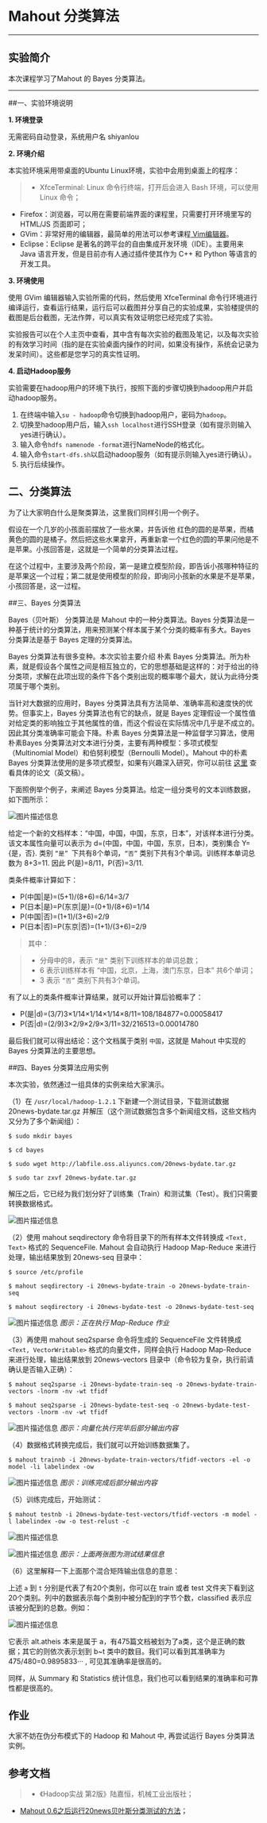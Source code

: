 # Mahout 分类算法

---

## 实验简介

本次课程学习了Mahout 的 Bayes 分类算法。

---

##一、实验环境说明

**1. 环境登录**

无需密码自动登录，系统用户名 shiyanlou

**2. 环境介绍**

本实验环境采用带桌面的Ubuntu Linux环境，实验中会用到桌面上的程序：

> * XfceTerminal: Linux 命令行终端，打开后会进入 Bash 环境，可以使用 Linux 命令；
* Firefox：浏览器，可以用在需要前端界面的课程里，只需要打开环境里写的 HTML/JS 页面即可；
* GVim：非常好用的编辑器，最简单的用法可以参考课程[ Vim编辑器](http://www.shiyanlou.com/courses/2)。
* Eclipse：Eclipse 是著名的跨平台的自由集成开发环境（IDE）。主要用来 Java 语言开发，但是目前亦有人通过插件使其作为 C++ 和 Python 等语言的开发工具。

**3. 环境使用**

使用 GVim 编辑器输入实验所需的代码，然后使用 XfceTerminal 命令行环境进行编译运行，查看运行结果，运行后可以截图并分享自己的实验成果，实验楼提供的截图是后台截图，无法作弊，可以真实有效证明您已经完成了实验。

实验报告可以在个人主页中查看，其中含有每次实验的截图及笔记，以及每次实验的有效学习时间（指的是在实验桌面内操作的时间，如果没有操作，系统会记录为发呆时间）。这些都是您学习的真实性证明。

**4. 启动Hadoop服务**

实验需要在hadoop用户的环境下执行，按照下面的步骤切换到hadoop用户并启动hadoop服务。

1. 在终端中输入`su - hadoop`命令切换到hadoop用户，密码为`hadoop`。
2. 切换至hadoop用户后，输入`ssh localhost`进行SSH登录（如有提示则输入yes进行确认）。
3. 输入命令`hdfs namenode -format`进行NameNode的格式化。
4. 输入命令`start-dfs.sh`以启动hadoop服务（如有提示则输入yes进行确认）。
5. 执行后续操作。

## 二、分类算法

为了让大家明白什么是聚类算法，这里我们同样引用一个例子。

假设在一个几岁的小孩面前摆放了一些水果，并告诉他 红色的圆的是苹果，而橘黄色的圆的是橘子。然后把这些水果拿开，再重新拿一个红色的圆的苹果问他是不是苹果。小孩回答是，这就是一个简单的分类算法过程。

在这个过程中，主要涉及两个阶段，第一是建立模型阶段，即告诉小孩哪种特征的是苹果这一个过程；第二就是使用模型的阶段，即询问小孩新的水果是不是苹果，小孩回答是，这一过程。

##三、Bayes 分类算法

Bayes（贝叶斯） 分类算法是 Mahout 中的一种分类算法。Bayes 分类算法是一种基于统计的分类算法，用来预测某个样本属于某个分类的概率有多大。Bayes 分类算法是基于 Bayes 定理的分类算法。

Bayes 分类算法有很多变种。本次实验主要介绍 朴素 Bayes 分类算法。所为朴素，就是假设各个属性之间是相互独立的，它的思想基础是这样的：对于给出的待分类项，求解在此项出现的条件下各个类别出现的概率哪个最大，就认为此待分类项属于哪个类别。

当针对大数据的应用时，Bayes 分类算法具有方法简单、准确率高和速度快的优势。但事实上，Bayes 分类算法也有它的缺点，就是 Bayes 定理假设一个属性值对给定类的影响独立于其他属性的值，而这个假设在实际情况中几乎是不成立的。因此其分类准确率可能会下降。朴素 Bayes 分类算法是一种监督学习算法，使用朴素Bayes 分类算法对文本进行分类，主要有两种模型：多项式模型（Multinomial Model）和伯努利模型（Bernoulli Model）。Mahout 中的朴素 Bayes 分类算法使用的是多项式模型，如果有兴趣深入研究，你可以前往 [这里](http://people.csail.mit.edu/jrennie/papers/icml03-nb.pdf) 查看具体的论文（英文稿）。

下面照例举个例子，来阐述 Bayes 分类算法。给定一组分类号的文本训练数据，如下图所示：

![图片描述信息](https://dn-anything-about-doc.qbox.me/userid46108labid806time1427942459808)

给定一个新的文档样本：“中国，中国，中国，东京，日本”，对该样本进行分类。该文本属性向量可以表示为 d=(中国，中国，中国，东京，日本)，类别集合 Y={是，否}. 类别 `“是” `下共有8个单词，`“否”` 类别下共有3个单词。训练样本单词总数为 8+3=11. 因此 P(是)=8/11，P(否)=3/11.

类条件概率计算如下：

* P(中国|是)=(5+1)/(8+6)=6/14=3/7
* P(日本|是)=P(东京|是)=(0+1)/(8+6)=1/14
* P(中国|否)=(1+1)/(3+6)=2/9
* P(日本|否)=P(东京|否)=(1+1)/(3+6)=2/9

> 其中：

> * 分母中的8，表示 `“是”` 类别下训练样本的单词总数；
> * 6 表示训练样本有 “中国，北京，上海，澳门东京，日本” 共6个单词；
> * 3 表示 `“否”` 类别下共有3个单词。

有了以上的类条件概率计算结果，就可以开始计算后验概率了：

* P(是|d)=(3/7)3×1/14×1/14×1/14×8/11=108/184877=0.00058417
* P(否|d)=(2/9)3×2/9×2/9×3/11=32/216513=0.00014780

最后我们就可以得出结论：这个文档属于类别 `中国`，这就是 Mahout 中实现的 Bayes 分类算法的主要思想。

##四、Bayes 分类算法应用实例

本次实验，依然通过一组具体的实例来给大家演示。

（1）在 `/usr/local/hadoop-1.2.1` 下新建一个测试目录，下载测试数据 20news-bydate.tar.gz 并解压（这个测试数据包含多个新闻组文档，这些文档内又分为了多个新闻组）：

```
$ sudo mkdir bayes

$ cd bayes

$ sudo wget http://labfile.oss.aliyuncs.com/20news-bydate.tar.gz

$ sudo tar zxvf 20news-bydate.tar.gz
```

解压之后，它已经为我们划分好了训练集（Train）和测试集（Test）。我们只需要转换数据格式。

![图片描述信息](https://dn-anything-about-doc.qbox.me/userid46108labid806time1427952393282)

（2）使用 mahout seqdirectory 命令将目录下的所有样本文件转换成 `<Text, Text>` 格式的 SequenceFile. Mahout 会自动执行 Hadoop Map-Reduce 来进行处理，输出结果放到 20news-seq 目录中：

```
$ source /etc/profile

$ mahout seqdirectory -i 20news-bydate-train -o 20news-bydate-train-seq

$ mahout seqdirectory -i 20news-bydate-test -o 20news-bydate-test-seq
```

![图片描述信息](https://dn-anything-about-doc.qbox.me/userid46108labid806time1427952418284)
*图示：正在执行 Map-Reduce 作业*

（3）再使用 mahout seq2sparse 命令将生成的 SequenceFile 文件转换成 `<Text, VectorWritable>` 格式的向量文件，同样会执行 Hadoop Map-Reduce 来进行处理，输出结果放到 20news-vectors 目录中（命令较为复杂，执行前请确认是否输入正确）：

```
$ mahout seq2sparse -i 20news-bydate-train-seq -o 20news-bydate-train-vectors -lnorm -nv -wt tfidf

$ mahout seq2sparse -i 20news-bydate-test-seq -o 20news-bydate-test-vectors -lnorm -nv -wt tfidf
```

![图片描述信息](https://dn-anything-about-doc.qbox.me/userid46108labid806time1427952947233)
*图示：向量化执行完毕后部分输出内容*

（4）数据格式转换完成后，我们就可以开始训练数据集了。

```
$ mahout trainnb -i 20news-bydate-train-vectors/tfidf-vectors -el -o model -li labelindex -ow
```

![图片描述信息](https://dn-anything-about-doc.qbox.me/userid46108labid806time1427953242468)
*图示：训练完成后部分输出内容*

（5）训练完成后，开始测试：

```
$ mahout testnb -i 20news-bydate-test-vectors/tfidf-vectors -m model -l labelindex -ow -o test-relust -c
```

![图片描述信息](https://dn-anything-about-doc.qbox.me/userid46108labid806time1427953770279)

![图片描述信息](https://dn-anything-about-doc.qbox.me/userid46108labid806time1427953781949)
*图示：上面两张图为测试结果信息*

（6）这里解释一下上面那个混合矩阵输出信息的意思：
 
上述 `a` 到 `t` 分别是代表了有20个类别，你可以在 train 或者 test 文件夹下看到这20个类别。列中的数据表示每个类别中被分配到的字节个数，classified 表示应该被分配到的总数。例如：

![图片描述信息](https://dn-anything-about-doc.qbox.me/userid46108labid806time1427955221262)

它表示 alt.atheis 本来是属于 a，有475篇文档被划为了a类，这个是正确的数据；其它的则依次表示划到 b~t 类中的数目。我们可以看到其准确率为  475/480=0.9895833··· , 可见其准确率是很高的。

同样，从 Summary 和 Statistics 统计信息，我们也可以看到结果的准确率和可靠性都是很高的。

## 作业

大家不妨在伪分布模式下的 Hadoop 和 Mahout 中, 再尝试运行 Bayes 分类算法实例。

## 参考文档

> * 《Hadoop实战 第2版》陆嘉恒，机械工业出版社；
* [Mahout 0.6之后运行20news贝叶斯分类测试的方法](http://f.dataguru.cn/thread-381700-1-1.html)；



